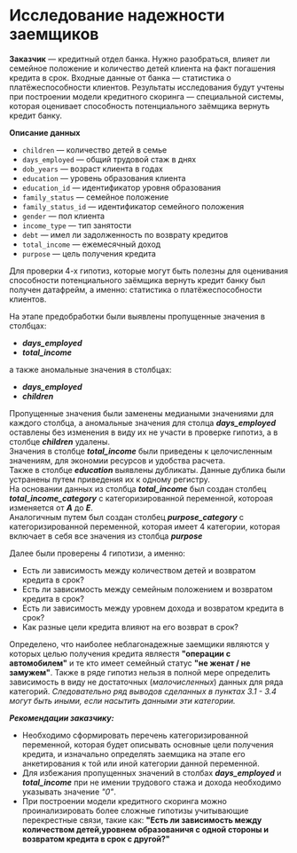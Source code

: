 # Исследование надежности заемщиков

**Заказчик** — кредитный отдел банка. Нужно разобраться, влияет ли семейное положение и количество детей клиента на факт погашения кредита в срок. Входные данные от банка — статистика о платёжеспособности клиентов.
Результаты исследования будут учтены при построении модели кредитного скоринга — специальной системы, которая оценивает способность потенциального заёмщика вернуть кредит банку.

**Описание данных**
- `children` — количество детей в семье
- `days_employed` — общий трудовой стаж в днях
- `dob_years` — возраст клиента в годах
- `education` — уровень образования клиента
- `education_id` — идентификатор уровня образования
- `family_status` — семейное положение
- `family_status_id` — идентификатор семейного положения
- `gender` — пол клиента
- `income_type` — тип занятости
- `debt` — имел ли задолженность по возврату кредитов
- `total_income` — ежемесячный доход
- `purpose` — цель получения кредита

Для проверки 4-х гипотиз, которые могут быть полезны для оценивания способности потенциального заёмщика вернуть кредит банку был получен датафрейм, а именно: статистика о платёжеспособности клиентов.

На этапе предобработки были выявлены пропущенные значения в столбцах:
- ***days_employed***
- ***total_income*** 

а также аномальные значения в столбцах:
- ***days_employed***
- ***children***

Пропущенные значения были заменены медиаными значениями для каждого столбца, а аномальные значения для столца ***days_employed*** оставлены без изменения в виду их не участи в проверке гипотиз, а в столбце ***children*** удалены.\
Значения в столбце ***total_income*** были приведены к целочисленным значениям, для экономии ресурсов и удобства расчета.\
Также в столбце ***education*** выявлены дубликаты. Данные дублика были устранены путем приведения их к одному регистру.\
На основании данных из столбца ***total_income*** был создан столбец ***total_income_category*** с категоризированной переменной, котороая изменяется от ***А*** до ***Е***.\
Аналогичным путем был создан столбец ***purpose_category*** с категоризированной переменной, которая имеет 4 категории, которая включает в себя все значения из столбца ***purpose***

Далее были проверены 4 гипотизи, а именно:
- Есть ли зависимость между количеством детей и возвратом кредита в срок?
- Есть ли зависимость между семейным положением и возвратом кредита в срок?
- Есть ли зависимость между уровнем дохода и возвратом кредита в срок?
- Как разные цели кредита влияют на его возврат в срок?

Определено, что наиболее неблагонадежные заемщики являются у которых целью получения кредита являестя **"операции с автомобилем"** и те кто имеет семейный статус **"не женат / не замужем"**. Также в ряде гипотиз нельзя в полной мере определить зависимость в виду не достаточных (_малочисленных_) данных для ряда категорий. _Следовательно ряд выводов сделанных в пунктах 3.1 - 3.4 могут быть иными, если насытить данными эти категории._

***Рекомендации заказчику:***
- Необходимо сформировать перечень категоризированной переменной, которая будет описывать основные цели получения кредита, и изначально определять заемщика на этапе его анкетирования к той или иной категории данной переменной. 
- Для избежания пропущенных значений в столбах ***days_employed*** и ***total_income*** при не имении трудового стажа и дохода необходимо указывать значение _"0"_.
- При построении модели кредитного скоринга можно проинализировать более сложные гипотизы учитывающие перекрестные связи, такие как: **"Есть ли зависимость между количеством детей,уровнем образованичя с одной стороны и возвратом кредита в срок с другой?"**
